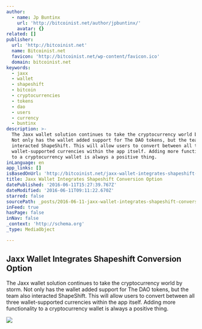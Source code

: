 ```yaml
---
author:
  - name: Jp Buntinx
    url: 'http://bitcoinist.net/author/jpbuntinx/'
    avatar: {}
related: []
publisher:
  url: 'http://bitcoinist.net'
  name: Bitcoinist.net
  favicon: 'http://bitcoinist.net/wp-content/favicon.ico'
  domain: bitcoinist.net
keywords:
  - jaxx
  - wallet
  - shapeshift
  - bitcoin
  - cryptocurrencies
  - tokens
  - dao
  - users
  - currency
  - buntinx
description: >-
  The Jaxx wallet solution continues to take the cryptocurrency world by storm.
  Not only has the wallet added support for The DAO tokens, but the team also
  interacted ShapeShift. This will allow users to convert between all three
  wallet-supported currencies within the app itself. Adding more functionality
  to a cryptocurrency wallet is always a positive thing.
inLanguage: en
app_links: []
isBasedOnUrl: 'http://bitcoinist.net/jaxx-wallet-integrates-shapeshift-conversion-option/'
title: Jaxx Wallet Integrates Shapeshift Conversion Option
datePublished: '2016-06-11T15:27:39.767Z'
dateModified: '2016-06-11T09:11:22.670Z'
starred: false
sourcePath: _posts/2016-06-11-jaxx-wallet-integrates-shapeshift-conversion-option.md
inFeed: true
hasPage: false
inNav: false
_context: 'http://schema.org'
_type: MediaObject

---
```

<article style=""><h1>Jaxx Wallet Integrates Shapeshift Conversion Option</h1><p>The Jaxx wallet solution continues to take the cryptocurrency world by storm. Not only has the wallet added support for The DAO tokens, but the team also interacted ShapeShift. This will allow users to convert between all three wallet-supported currencies within the app itself. Adding more functionality to a cryptocurrency wallet is always a positive thing.</p><img src="http://bitcoinist.net/wp-content/uploads/2016/06/Jaxx-Wallet.jpg" /></article>